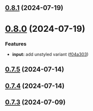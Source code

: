 ## [0.8.1](https://github.com/alancleyton/awesome-ui/compare/v0.8.0...v0.8.1) (2024-07-19)



# [0.8.0](https://github.com/alancleyton/awesome-ui/compare/v0.7.5...v0.8.0) (2024-07-19)


### Features

* **input:** add unstyled variant ([f04a303](https://github.com/alancleyton/awesome-ui/commit/f04a3039c1d2306376cf5772ada2e0e9a72c8640))



## [0.7.5](https://github.com/alancleyton/awesome-ui/compare/v0.7.4...v0.7.5) (2024-07-14)



## [0.7.4](https://github.com/alancleyton/awesome-ui/compare/v0.7.3...v0.7.4) (2024-07-14)



## [0.7.3](https://github.com/alancleyton/awesome-ui/compare/v0.7.2...v0.7.3) (2024-07-09)



